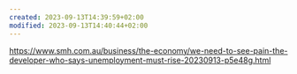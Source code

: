 ```yaml
---
created: 2023-09-13T14:39:59+02:00
modified: 2023-09-13T14:40:44+02:00
---
```


https://www.smh.com.au/business/the-economy/we-need-to-see-pain-the-developer-who-says-unemployment-must-rise-20230913-p5e48g.html
